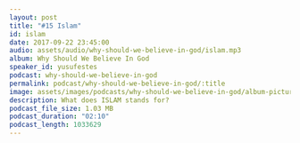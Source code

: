 ```yaml
---
layout: post
title: "#15 Islam"
id: islam
date: 2017-09-22 23:45:00
audio: assets/audio/why-should-we-believe-in-god/islam.mp3
album: Why Should We Believe In God
speaker_id: yusufestes
podcast: why-should-we-believe-in-god
permalink: podcast/why-should-we-believe-in-god/:title
image: assets/images/podcasts/why-should-we-believe-in-god/album-picture-small.jpg
description: What does ISLAM stands for?
podcast_file_size: 1.03 MB
podcast_duration: "02:10"
podcast_length: 1033629
---
```

